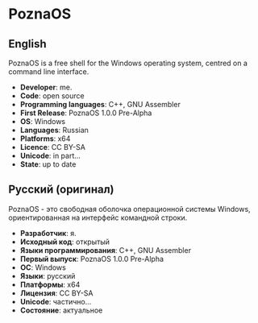 # PoznaOS
## English
PoznaOS is a free shell for the Windows operating system, centred on a command line interface.
- **Developer**: me.
- **Code**: open source
- **Programming languages**: C++, GNU Assembler
- **First Release**: PoznaOS 1.0.0 Pre-Alpha
- **OS**: Windows
- **Languages**: Russian
- **Platforms**: x64
- **Licence**: CC BY-SA
- **Unicode**: in part...
- **State**: up to date
## Русский (оригинал)
PoznaOS - это свободная оболочка операционной системы Windows, ориентированная на интерфейс командной строки.
- **Разработчик**: я.
- **Исходный код**: открытый
- **Языки программирования**: C++, GNU Assembler
- **Первый выпуск**: PoznaOS 1.0.0 Pre-Alpha
- **ОС**: Windows
- **Языки**: русский
- **Платформы**: x64
- **Лицензия**: CC BY-SA
- **Unicode**: частично...
- **Состояние**: актуальное

